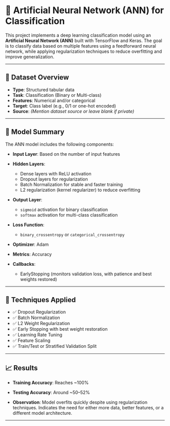 # 🧠 Artificial Neural Network (ANN) for Classification

This project implements a deep learning classification model using an **Artificial Neural Network (ANN)** built with TensorFlow and Keras. The goal is to classify data based on multiple features using a feedforward neural network, while applying regularization techniques to reduce overfitting and improve generalization.

---

## 🧬 Dataset Overview

- **Type**: Structured tabular data  
- **Task**: Classification (Binary or Multi-class)  
- **Features**: Numerical and/or categorical  
- **Target**: Class label (e.g., 0/1 or one-hot encoded)  
- **Source**: *(Mention dataset source or leave blank if private)*

---

## 🧠 Model Summary

The ANN model includes the following components:

- **Input Layer**: Based on the number of input features

- **Hidden Layers**:
  - Dense layers with ReLU activation
  - Dropout layers for regularization
  - Batch Normalization for stable and faster training
  - L2 regularization (kernel regularizer) to reduce overfitting

- **Output Layer**:
  - `sigmoid` activation for binary classification
  - `softmax` activation for multi-class classification

- **Loss Function**:
  - `binary_crossentropy` or `categorical_crossentropy`

- **Optimizer**: Adam

- **Metrics**: Accuracy

- **Callbacks**:
  - EarlyStopping (monitors validation loss, with patience and best weights restored)

---

## 🧪 Techniques Applied

- ✅ Dropout Regularization  
- ✅ Batch Normalization  
- ✅ L2 Weight Regularization  
- ✅ Early Stopping with best weight restoration  
- ✅ Learning Rate Tuning  
- ✅ Feature Scaling  
- ✅ Train/Test or Stratified Validation Split

---

## 📈 Results

- **Training Accuracy**: Reaches ~100%  

- **Testing Accuracy**: Around ~50–52%  

- **Observation**: Model overfits quickly despite using regularization techniques. Indicates the need for either more data, better features, or a different model architecture.

---

